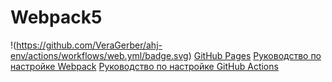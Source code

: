 # Webpack5
!(https://github.com/VeraGerber/ahj-env/actions/workflows/web.yml/badge.svg)
[GitHub Pages](https://VeraGerber.github.io/ahj_env)
[Руководство по настройке Webpack](https://webpack.js.org/guides/)
[Руководство по настройке GitHub Actions](https://docs.github.com/en/actions/quickstart)



